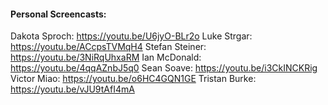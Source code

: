
#### Personal Screencasts:
Dakota Sproch: https://youtu.be/U6jyO-BLr2o
Luke Strgar: https://youtu.be/ACcpsTVMqH4
Stefan Steiner: https://youtu.be/3NiRqUhxaRM
Ian McDonald: https://youtu.be/4qqAZnbJ5q0
Sean Soave: https://youtu.be/i3CkINCKRig
Victor Miao: https://youtu.be/o6HC4GQN1GE
Tristan Burke: https://youtu.be/vJU9tAfI4mA